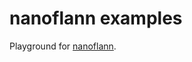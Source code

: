 nanoflann examples
==================

Playground for [nanoflann](https://github.com/jlblancoc/nanoflann).
